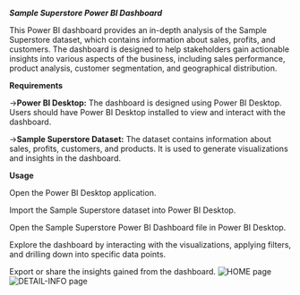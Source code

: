 _**Sample Superstore Power BI Dashboard**_

This Power BI dashboard provides an in-depth analysis of the Sample Superstore dataset, which contains information about sales, profits, and customers. The dashboard is designed to help stakeholders gain actionable insights into various aspects of the business, including sales performance, product analysis, customer segmentation, and geographical distribution.

**Requirements**

->**Power BI Desktop:** The dashboard is designed using Power BI Desktop. Users should have Power BI Desktop installed to view and interact with the dashboard.

->**Sample Superstore Dataset:** The dataset contains information about sales, profits, customers, and products. It is used to generate visualizations and insights in the dashboard.

**Usage**

Open the Power BI Desktop application.

Import the Sample Superstore dataset into Power BI Desktop.

Open the Sample Superstore Power BI Dashboard file in Power BI Desktop.

Explore the dashboard by interacting with the visualizations, applying filters, and drilling down into specific data points.

Export or share the insights gained from the dashboard.
![HOME page](https://github.com/meghu03/POWER-BI/assets/116013635/0d46587b-00fc-4cdb-83fe-24e1112d8480)
![DETAIL-INFO page](https://github.com/meghu03/POWER-BI/assets/116013635/41235abd-6665-441d-8d28-7768a881e509)

